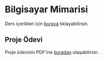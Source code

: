 # Bilgisayar Mimarisi

Ders içerikleri için [buraya](https://drive.google.com/open?id=1UaEzFYthEzpGg_r3B0o4bznxK6XkuEVE) tıklayabilirsin.

## Proje Ödevi

Proje ödevinin PDF'ine [buradan][Proje Ödevi] ulaşabilirsin.

[Proje Ödevi]: ../res/2019_bilgisayar_mimarisi_proje.pdf